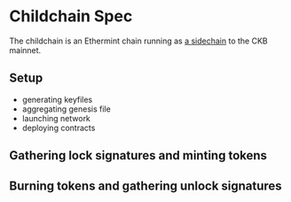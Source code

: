 # Childchain Spec

The childchain is an Ethermint chain running as [a sidechain](https://talk.nervos.org/t/ckb-sidechain-framework/4722) to the CKB mainnet.

## Setup

- generating keyfiles
- aggregating genesis file
- launching network
- deploying contracts

## Gathering lock signatures and minting tokens

## Burning tokens and gathering unlock signatures

